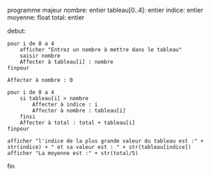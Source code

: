 programme majeur
nombre: entier
tableau[0..4]: entier
indice: entier
moyenne: float
total: entier

debut:
<!-- On demande à l'utilisateur d'entrer une valeur d'entier pour chaque valeur de la taille du tableau -->
	pour i de 0 a 4
		afficher "Entrez un nombre à mettre dans le tableau"
		saisir nombre
		Affecter à tableau[i] : nombre
	finpour
<!-- Reset de la valeur de "nombre" pour réutiliser la variable -->
	Affecter à nombre : 0
<!-- On fait une boucle for pour
    : trouver l'indice de la plus grande valeur du tableau
    : obtenir le total des valeurs contenues dans le tableau afin de calculer la moyenne
 -->
	pour i de 0 a 4
		si tableau[i] > nombre
			Affecter à indice : i
            Affecter à nombre : tableau[i]
		finsi
		Affecter à total : total + tableau[i]
	finpour
<!-- On affiche l'indice précédement trouvé avec sa valeur et on affiche la moyenne à partir de la variable total -->
	afficher "l'indice de la plus grande valeur du tableau est :" + str(indice) + " et sa valeur est : " + str(tableau[indice])
	afficher "La moyenne est :" + str(total/5)
fin